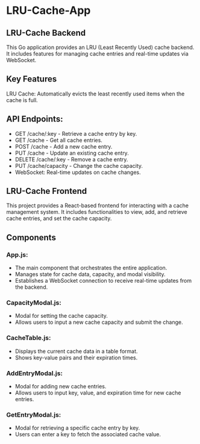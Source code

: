 # LRU-Cache-App
## LRU-Cache Backend
This Go application provides an LRU (Least Recently Used) cache backend. It includes features for managing cache entries and real-time updates via WebSocket.

## Key Features
LRU Cache: Automatically evicts the least recently used items when the cache is full.

## API Endpoints:
- GET /cache/:key - Retrieve a cache entry by key.
- GET /cache - Get all cache entries.
- POST /cache - Add a new cache entry.
- PUT /cache - Update an existing cache entry.
- DELETE /cache/:key - Remove a cache entry.
- PUT /cache/capacity - Change the cache capacity.
- WebSocket: Real-time updates on cache changes.

## LRU-Cache Frontend
This project provides a React-based frontend for interacting with a cache management system. It includes functionalities to view, add, and retrieve cache entries, and set the cache capacity.

## Components
### App.js:
- The main component that orchestrates the entire application.
- Manages state for cache data, capacity, and modal visibility.
- Establishes a WebSocket connection to receive real-time updates from the backend.

### CapacityModal.js:
- Modal for setting the cache capacity.
- Allows users to input a new cache capacity and submit the change.

### CacheTable.js:
- Displays the current cache data in a table format.
- Shows key-value pairs and their expiration times.

### AddEntryModal.js:
- Modal for adding new cache entries.
- Allows users to input key, value, and expiration time for new cache entries.

### GetEntryModal.js:
- Modal for retrieving a specific cache entry by key.
- Users can enter a key to fetch the associated cache value.
